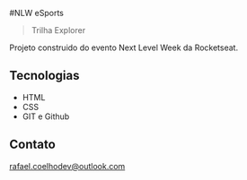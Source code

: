 #NLW eSports
 
 >Trilha Explorer

 Projeto construido do evento Next Level Week da Rocketseat.

 ## Tecnologias

- HTML
- CSS
- GIT e Github

## Contato

rafael.coelhodev@outlook.com
